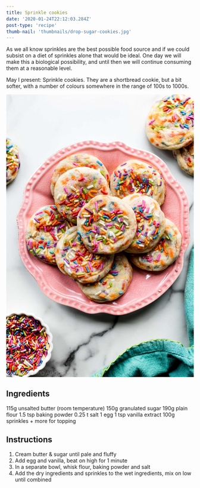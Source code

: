 ```yaml
---
title: Sprinkle cookies
date: '2020-01-24T22:12:03.284Z'
post-type: 'recipe'
thumb-nail: 'thumbnails/drop-sugar-cookies.jpg'
---
```


As we all know sprinkles are the best possible food source and if we could subsist on a diet of sprinkles alone that would be ideal.
One day we will make this a biological possibility, and until then we will continue consuming them at a reasonable level.

May I present: Sprinkle cookies.
They are a shortbread cookie, but a bit softer, with a number of colours somewhere in the range of 100s to 1000s.

![Sprinkle cookies](./drop-sugar-cookies.jpg)

## Ingredients

115g unsalted butter (room temperature)
150g granulated sugar
190g plain flour
1.5 tsp baking powder
0.25 t salt
1 egg
1 tsp vanilla extract
100g sprinkles + more for topping

## Instructions

1. Cream butter & sugar until pale and fluffy
2. Add egg and vanilla, beat on high for 1 minute
3. In a separate bowl, whisk flour, baking powder and salt
4. Add the dry ingredients and sprinkles to the wet ingredients, mix on low until combined
